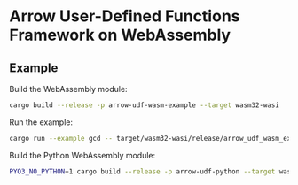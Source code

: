 # Arrow User-Defined Functions Framework on WebAssembly

## Example

Build the WebAssembly module:

```sh
cargo build --release -p arrow-udf-wasm-example --target wasm32-wasi
```

Run the example:

```sh
cargo run --example gcd -- target/wasm32-wasi/release/arrow_udf_wasm_example.wasm
```

Build the Python WebAssembly module:

```sh
PYO3_NO_PYTHON=1 cargo build --release -p arrow-udf-python --target wasm32-wasi
```
